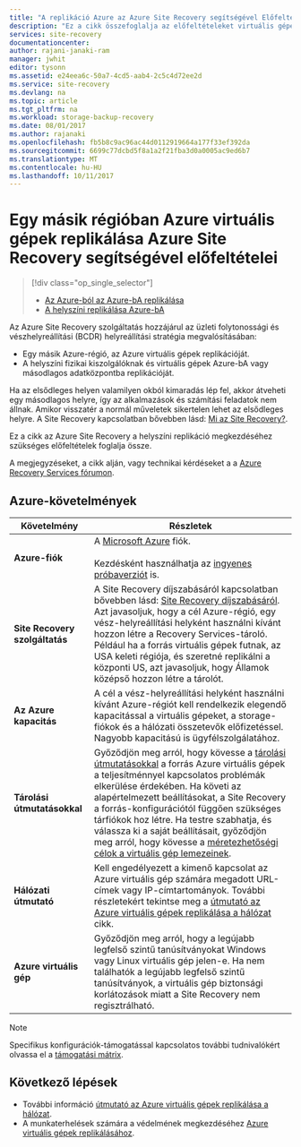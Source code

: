 ```yaml
---
title: "A replikáció Azure az Azure Site Recovery segítségével Előfeltételek |} Microsoft Docs"
description: "Ez a cikk összefoglalja az előfeltételeket virtuális gépek és fizikai gépek replikálása az Azure-bA az Azure Site Recovery szolgáltatással."
services: site-recovery
documentationcenter: 
author: rajani-janaki-ram
manager: jwhit
editor: tysonn
ms.assetid: e24eea6c-50a7-4cd5-aab4-2c5c4d72ee2d
ms.service: site-recovery
ms.devlang: na
ms.topic: article
ms.tgt_pltfrm: na
ms.workload: storage-backup-recovery
ms.date: 08/01/2017
ms.author: rajanaki
ms.openlocfilehash: fb5b8c9ac96ac44d0112919664a177f33ef392da
ms.sourcegitcommit: 6699c77dcbd5f8a1a2f21fba3d0a0005ac9ed6b7
ms.translationtype: MT
ms.contentlocale: hu-HU
ms.lasthandoff: 10/11/2017
---
```

#  <a name="prerequisites-for-replicating-azure-virtual-machines-to-another-region-by-using-azure-site-recovery"></a>Egy másik régióban Azure virtuális gépek replikálása Azure Site Recovery segítségével előfeltételei

> [!div class="op_single_selector"]
> * [Az Azure-ból az Azure-bA replikálása](site-recovery-azure-to-azure-prereq.md)
> * [A helyszíni replikálása Azure-bA](site-recovery-prereq.md)

Az Azure Site Recovery szolgáltatás hozzájárul az üzleti folytonossági és vészhelyreállítási (BCDR) helyreállítási stratégia megvalósításában:
* Egy másik Azure-régió, az Azure virtuális gépek replikációját.
* A helyszíni fizikai kiszolgálóknak és virtuális gépek Azure-bA vagy másodlagos adatközpontba replikációját. 

Ha az elsődleges helyen valamilyen okból kimaradás lép fel, akkor átveheti egy másodlagos helyre, így az alkalmazások és számítási feladatok nem állnak. Amikor visszatér a normál műveletek sikertelen lehet az elsődleges helyre. A Site Recovery kapcsolatban bővebben lásd: [Mi az Site Recovery?](site-recovery-overview.md).

Ez a cikk az Azure Site Recovery a helyszíni replikáció megkezdéséhez szükséges előfeltételek foglalja össze.

A megjegyzéseket, a cikk alján, vagy technikai kérdéseket a a [Azure Recovery Services fórumon](https://social.msdn.microsoft.com/forums/azure/home?forum=hypervrecovmgr).


## <a name="azure-requirements"></a>Azure-követelmények

**Követelmény** | **Részletek**
--- | ---
**Azure-fiók** | A [Microsoft Azure](http://azure.microsoft.com/) fiók.<br/><br/> Kezdésként használhatja az [ingyenes próbaverziót](https://azure.microsoft.com/pricing/free-trial/) is.
**Site Recovery szolgáltatás** | A Site Recovery díjszabásáról kapcsolatban bővebben lásd: [Site Recovery díjszabásáról](https://azure.microsoft.com/pricing/details/site-recovery/). Azt javasoljuk, hogy a cél Azure-régió, egy vész-helyreállítási helyként használni kívánt hozzon létre a Recovery Services-tároló. Például ha a forrás virtuális gépek futnak, az USA keleti régiója, és szeretné replikálni a központi US, azt javasoljuk, hogy Államok középső hozzon létre a tárolót.|
**Az Azure kapacitás** | A cél a vész-helyreállítási helyként használni kívánt Azure-régiót kell rendelkezik elegendő kapacitással a virtuális gépeket, a storage-fiókok és a hálózati összetevők előfizetéssel. Nagyobb kapacitású is ügyfélszolgálatához.
**Tárolási útmutatásokkal** | Győződjön meg arról, hogy kövesse a [tárolási útmutatásokkal](../storage/common/storage-scalability-targets.md#scalability-targets-for-virtual-machine-disks) a forrás Azure virtuális gépek a teljesítménnyel kapcsolatos problémák elkerülése érdekében. Ha követi az alapértelmezett beállításokat, a Site Recovery a forrás-konfigurációtól függően szükséges tárfiókok hoz létre. Ha testre szabhatja, és válassza ki a saját beállításait, győződjön meg arról, hogy kövesse a [méretezhetőségi célok a virtuális gép lemezeinek](../storage/common/storage-scalability-targets.md#scalability-targets-for-virtual-machine-disks).
**Hálózati útmutató** | Kell engedélyezett a kimenő kapcsolat az Azure virtuális gép számára megadott URL-címek vagy IP-címtartományok. További részletekért tekintse meg a [útmutató az Azure virtuális gépek replikálása a hálózat](site-recovery-azure-to-azure-networking-guidance.md) cikk.
**Azure virtuális gép** | Győződjön meg arról, hogy a legújabb legfelső szintű tanúsítványokat Windows vagy Linux virtuális gép jelen-e. Ha nem találhatók a legújabb legfelső szintű tanúsítványok, a virtuális gép biztonsági korlátozások miatt a Site Recovery nem regisztrálható.

>[!NOTE]
>Specifikus konfigurációk-támogatással kapcsolatos további tudnivalókért olvassa el a [támogatási mátrix](site-recovery-support-matrix-azure-to-azure.md).

## <a name="next-steps"></a>Következő lépések
- További információ [útmutató az Azure virtuális gépek replikálása a hálózat](site-recovery-azure-to-azure-networking-guidance.md).
- A munkaterhelések számára a védelmének megkezdéséhez [Azure virtuális gépek replikálásához](site-recovery-azure-to-azure.md).
